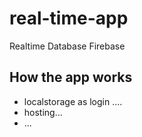 # real-time-app

Realtime Database Firebase

## How the app works

- localstorage as login ....
- hosting...
- ...